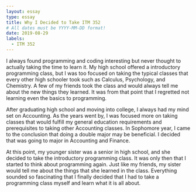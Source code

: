 ```yaml
---
layout: essay
type: essay
title: Why I Decided to Take ITM 352
# All dates must be YYYY-MM-DD format!
date: 2019-08-29
labels:
  - ITM 352
---
```



I always found programming and coding interesting but never thought to actually taking the time to learn it. My high school offered a introductory programming class, but I was too focused on taking the typical classes that every other high schooler took such as Calculus, Psychology, and Chemistry. A few of my friends took the class and would always tell me about the new things they learned. It was from that point that I regretted not learning even the basics to programming. 


After graduating high school and moving into college, I always had my mind set on Accounting. As the years went by, I was focused more on taking classes that would fulfill my general education requirements and prerequisites to taking other Accounting classes. In Sophomore year, I came to the conclusion that doing a double major may be beneficial. I decided that was going to major in Accounting and Finance. 


At this point, my younger sister was a senior in high school, and she decided to take the introductory programming class. It was only then that I started to think about programming again. Just like my friends, my sister would tell me about the things that she learned in the class. Everything sounded so fascinating that I finally decided that I had to take a programming class myself and learn what it is all about. 

